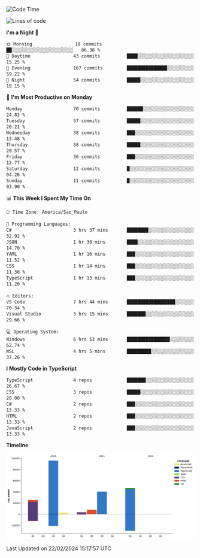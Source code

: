 <!--START_SECTION:waka-->
![Code Time](http://img.shields.io/badge/Code%20Time-2%2C312%20hrs%2042%20mins-blue)

![Lines of code](https://img.shields.io/badge/From%20Hello%20World%20I%27ve%20Written-221.3%20thousand%20lines%20of%20code-blue)

**I'm a Night 🦉** 

```text
🌞 Morning                18 commits          ██░░░░░░░░░░░░░░░░░░░░░░░   06.38 % 
🌆 Daytime                43 commits          ████░░░░░░░░░░░░░░░░░░░░░   15.25 % 
🌃 Evening                167 commits         ███████████████░░░░░░░░░░   59.22 % 
🌙 Night                  54 commits          █████░░░░░░░░░░░░░░░░░░░░   19.15 % 
```
📅 **I'm Most Productive on Monday** 

```text
Monday                   70 commits          ██████░░░░░░░░░░░░░░░░░░░   24.82 % 
Tuesday                  57 commits          █████░░░░░░░░░░░░░░░░░░░░   20.21 % 
Wednesday                38 commits          ███░░░░░░░░░░░░░░░░░░░░░░   13.48 % 
Thursday                 58 commits          █████░░░░░░░░░░░░░░░░░░░░   20.57 % 
Friday                   36 commits          ███░░░░░░░░░░░░░░░░░░░░░░   12.77 % 
Saturday                 12 commits          █░░░░░░░░░░░░░░░░░░░░░░░░   04.26 % 
Sunday                   11 commits          █░░░░░░░░░░░░░░░░░░░░░░░░   03.90 % 
```


📊 **This Week I Spent My Time On** 

```text
🕑︎ Time Zone: America/Sao_Paulo

💬 Programming Languages: 
C#                       3 hrs 37 mins       ████████░░░░░░░░░░░░░░░░░   32.92 % 
JSON                     1 hr 36 mins        ████░░░░░░░░░░░░░░░░░░░░░   14.70 % 
YAML                     1 hr 16 mins        ███░░░░░░░░░░░░░░░░░░░░░░   11.52 % 
CSS                      1 hr 14 mins        ███░░░░░░░░░░░░░░░░░░░░░░   11.30 % 
TypeScript               1 hr 13 mins        ███░░░░░░░░░░░░░░░░░░░░░░   11.20 % 

🔥 Editors: 
VS Code                  7 hrs 44 mins       ██████████████████░░░░░░░   70.34 % 
Visual Studio            3 hrs 15 mins       ███████░░░░░░░░░░░░░░░░░░   29.66 % 

💻 Operating System: 
Windows                  6 hrs 53 mins       ████████████████░░░░░░░░░   62.74 % 
WSL                      4 hrs 5 mins        █████████░░░░░░░░░░░░░░░░   37.26 % 
```

**I Mostly Code in TypeScript** 

```text
TypeScript               4 repos             ███████░░░░░░░░░░░░░░░░░░   26.67 % 
CSS                      3 repos             █████░░░░░░░░░░░░░░░░░░░░   20.00 % 
C#                       2 repos             ███░░░░░░░░░░░░░░░░░░░░░░   13.33 % 
HTML                     2 repos             ███░░░░░░░░░░░░░░░░░░░░░░   13.33 % 
JavaScript               2 repos             ███░░░░░░░░░░░░░░░░░░░░░░   13.33 % 
```



**Timeline**

![Lines of Code chart](https://raw.githubusercontent.com/jonhoffmam/jonhoffmam/master/assets/bar_graph.png)


 Last Updated on 22/02/2024 15:17:57 UTC
<!--END_SECTION:waka-->
